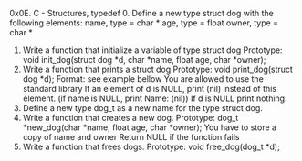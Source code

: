 0x0E. C - Structures, typedef
0. Define a new type struct dog with the following elements:
	name, type = char *
	age, type = float
	owner, type = char *
1. Write a function that initialize a variable of type struct dog
	Prototype: void init_dog(struct dog *d, char *name, float age, char *owner);
2. Write a function that prints a struct dog
	Prototype: void print_dog(struct dog *d);
	Format: see example bellow
	You are allowed to use the standard library
	If an element of d is NULL, print (nil) instead of this element. (if name is NULL, print Name: (nil))
	If d is NULL print nothing.
3. Define a new type dog_t as a new name for the type struct dog.
4. Write a function that creates a new dog.
	Prototype: dog_t *new_dog(char *name, float age, char *owner);
	You have to store a copy of name and owner
	Return NULL if the function fails
5. Write a function that frees dogs.
	Prototype: void free_dog(dog_t *d);
